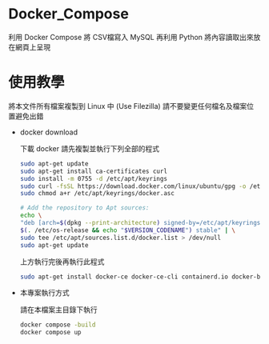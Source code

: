 # Docker_Compose
利用 Docker Compose 將 CSV檔寫入 MySQL 再利用 Python 將內容讀取出來放在網頁上呈現 

# 使用教學
將本文件所有檔案複製到 Linux 中 (Use Filezilla)
請不要變更任何檔名及檔案位置避免出錯

- docker download

    下載 docker 請先複製並執行下列全部的程式
    ```bash
    sudo apt-get update
    sudo apt-get install ca-certificates curl
    sudo install -m 0755 -d /etc/apt/keyrings
    sudo curl -fsSL https://download.docker.com/linux/ubuntu/gpg -o /etc/apt/keyrings/docker.asc
    sudo chmod a+r /etc/apt/keyrings/docker.asc

    # Add the repository to Apt sources:
    echo \
    "deb [arch=$(dpkg --print-architecture) signed-by=/etc/apt/keyrings/docker.asc] https://download.docker.com/linux/ubuntu \
    $(. /etc/os-release && echo "$VERSION_CODENAME") stable" | \
    sudo tee /etc/apt/sources.list.d/docker.list > /dev/null
    sudo apt-get update
    ```

    上方執行完後再執行此程式
    ```bash
    sudo apt-get install docker-ce docker-ce-cli containerd.io docker-buildx-plugin docker-compose-plugin
    ```

- 本專案執行方式

    請在本檔案主目錄下執行
    ```bash
    docker compose -build
    docker compose up
    ``` 
